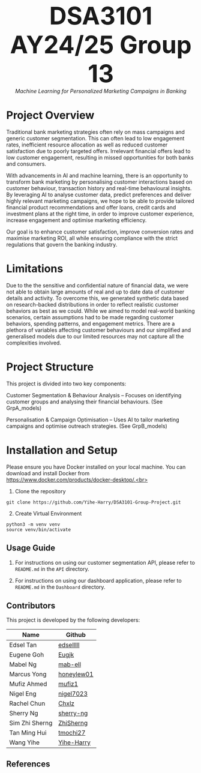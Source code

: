 <p align="center">
  <strong style="font-size:64px;">DSA3101 AY24/25 Group 13</strong> <br>
  <em>Machine Learning for Personalized Marketing Campaigns in Banking</em> <br>
</p>

# Project Overview
Traditional bank marketing strategies often rely on mass campaigns and generic customer segmentation. This can often lead to low engagement rates, inefficient resource allocation as well as reduced customer satisfaction due to poorly targeted offers. Irrelevant financial offers lead to low customer engagement, resulting in missed opportunities for both banks and consumers.

With advancements in AI and machine learning, there is an opportunity to transform bank marketing by personalising customer interactions based on customer behaviour, transaction history and real-time behavioural insights. By leveraging AI to analyse customer data, predict preferences and deliver highly relevant marketing campaigns, we hope to be able to provide tailored financial product recommendations and offer loans, credit cards and investment plans at the right time, in order to improve customer experience, increase engagement and optimise marketing efficiency.

Our goal is to enhance customer satisfaction, improve conversion rates and maximise marketing ROI, all while ensuring compliance with the strict regulations that govern the banking industry.

# Limitations
Due to the the sensitive and confidential nature of financial data, we were not able to obtain large amounts of real and up to date data of customer details and activity. To overcome this, we generated synthetic data based on research-backed distributions in order to reflect realistic customer behaviors as best as we could. While we aimed to model real-world banking scenarios, certain assumptions had to be made regarding customer behaviors, spending patterns, and engagement metrics. There are a plethora of variables affecting customer behaviours and our simplified and generalised models due to our limited resources may not capture all the complexities involved. 

# Project Structure
This project is divided into two key components:

Customer Segmentation & Behaviour Analysis – Focuses on identifying customer groups and analysing their financial behaviours. (See GrpA_models)

Personalisation & Campaign Optimisation – Uses AI to tailor marketing campaigns and optimise outreach strategies. (See GrpB_models)

# Installation and Setup
Please ensure you have Docker installed on your local machine. You can download and install Docker from https://www.docker.com/products/docker-desktop/.<br>

1. Clone the repository
```
git clone https://github.com/Yihe-Harry/DSA3101-Group-Project.git
```

2. Create Virtual Environment
```
python3 -m venv venv
source venv/bin/activate
```


<h2>Usage Guide</h2>

1. For instructions on using our customer segmentation API, please refer to ```README.md``` in the ```API``` directory.

2. For instructions on using our dashboard application, please refer to ```README.md``` in the ```Dashboard``` directory.

<h2>Contributors</h2>
This project is developed by the following developers:<br>

| Name            | Github                                      |
|-----------------|---------------------------------------------|
| Edsel Tan       | [edselllll](https://github.com/edselllll)   |
| Eugene Goh      | [Eugjk](https://github.com/Eugjk)           |
| Mabel Ng        | [mab-ell](https://github.com/mab-ell)       |
| Marcus Yong     | [honeylew01](https://github.com/honeylew01) |
| Mufiz Ahmed     | [mufiz1](https://github.com/mufiz1)         |
| Nigel Eng       | [nigel7023](https://github.com/nigel7023)   |
| Rachel Chun     | [Chxlz](https://github.com/Chxlz)           |
| Sherry Ng       | [sherry-ng](https://github.com/sherry-ng)   |
| Sim Zhi Sherng  | [ZhiSherng](https://github.com/ZhiSherng)   |
| Tan Ming Hui    | [tmochi27](https://github.com/tmochi27)     |
| Wang Yihe       | [Yihe-Harry](https://github.com/Yihe-Harry) |



<h2>References</h2>
